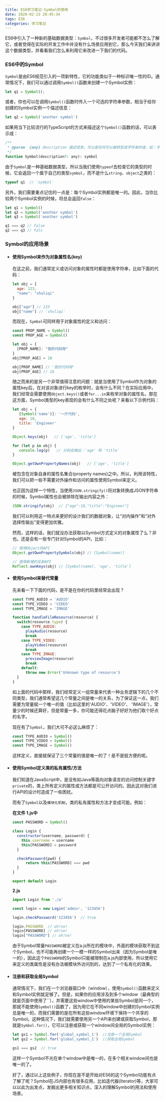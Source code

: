 ```yaml
---
title: ES6学习笔记-Symbol的使用
date: 2020-02-23 20:45:34
tags: ES6
categories: 学习笔记
---
```


ES6中引入了一种新的基础数据类型：`Symbol`，不过很多开发者可能都不怎么了解它，或者觉得在实际的开发工作中并没有什么场景应用到它，那么今天我们来讲讲这个数据类型，并看看我们怎么来利用它来改进一下我们的代码。

<!--more-->

### ES6中的Symbol

`Symbol`是由ES6规范引入的一项新特性，它的功能类似于一种标识唯一性的ID。通常情况下，我们可以通过调用`Symbol()`函数来创建一个Symbol实例：

```javascript
let q1 = Symbol();
```

或者，你也可以在调用`Symbol()`函数时传入一个可选的字符串参数，相当于给你创建的Symbol实例一个描述信息：

```javascript
let q2 = Symbol('another symbol')
```

如果用当下比较流行的TypeScript的方式来描述这个`Symbol()`函数的话，可以表示成：

```php
/**
 * @param  {any} description 描述信息。可以是任何可以被转型成字符串的值，如：字符串、数字、对象、数组等
 */
function Symbol(description?: any): symbol
```

由于`Symbol`是一种基础数据类型，所以当我们使用`typeof`去检查它的类型的时候，它会返回一个属于自己的类型`symbol`，而不是什么`string`、`object`之类的：

```javascript
typeof q1  // 'symbol'
```

另外，我们需要重点记住的一点是：每个Symbol实例都是唯一的。因此，当你比较两个Symbol实例的时候，将总会返回`false`：

```javascript
let q1 = Symbol()
let q2 = Symbol('another symbol')
let q3 = Symbol('another symbol')

q1 === q2 // false
q2 === q3 // fals
```



### Symbol的应用场景

* #### 使用Symbol来作为对象属性名(key)

  在这之前，我们通常定义或访问对象的属性时都是使用字符串，比如下面的代码：

  ```javascript
  let obj = {
    age: 123,
    "name": "shuliqi"
  }
  
  obj["age"] // 123
  obj["name"] // 'shuliqi'
  ```

  而现在，`Symbol`可同样用于对象属性的定义和访问：

  ```javascript
  const PROP_NAME = Symbol()
  const PROP_AGE = Symbol()
  
  let obj = {
    [PROP_NAME]: "我的代码呀"
  }
  obj[PROP_AGE] = 18
  
  obj[PROP_NAME] // '我的代码呀'
  obj[PROP_AGE] // 18
  ```

  随之而来的是另一个非常值得注意的问题：就是当使用了Symbol作为对象的属性key后，在对该对象进行key的枚举时，会有什么不同？在实际应用中，我们经常会需要使用`Object.keys()`或者`for...in`来枚举对象的属性名，那在这方面，Symbol类型的key表现的会有什么不同之处呢？来看以下示例代码：

  ```javascript
  let obj = {
     [Symbol('name')]: '一斤代码',
     age: 18,
     title: 'Engineer'
  }
  
  Object.keys(obj)   // ['age', 'title']
  
  for (let p in obj) {
     console.log(p)   // 分别会输出：'age' 和 'title'
  }
  
  Object.getOwnPropertyNames(obj)   // ['age', 'title']
  ```

  被包含在对象自身的属性名集合(property names)之中。所以，利用该特性，我们可以把一些不需要对外操作和访问的属性使用Symbol来定义。

  也正因为这样一个特性，当使用`JSON.stringify()`将对象转换成JSON字符串的时候，Symbol属性也会被排除在输出内容之外：

  ```javascript
  JSON.stringify(obj)  // {"age":18,"title":"Engineer"}
  ```

  我们可以利用这一特点来更好的设计我们的数据对象，让“对内操作”和“对外选择性输出”变得更加优雅。

  然而，这样的话，我们就没办法获取以Symbol方式定义的对象属性了么？非也。还是会有一些专门针对Symbol的API，比如：

  ````javascript
  // 使用Object的API
  Object.getOwnPropertySymbols(obj) // [Symbol(name)]
  
  // 使用新增的反射API
  Reflect.ownKeys(obj) // [Symbol(name), 'age', 'title']
  ````

* #### 使用Symbol来替代常量

  先来看一下下面的代码，是不是在你的代码里经常会出现？

  ```javascript
  const TYPE_AUDIO = 'AUDIO'
  const TYPE_VIDEO = 'VIDEO'
  const TYPE_IMAGE = 'IMAGE'
  
  function handleFileResource(resource) {
    switch(resource.type) {
      case TYPE_AUDIO:
        playAudio(resource)
        break
      case TYPE_VIDEO:
        playVideo(resource)
        break
      case TYPE_IMAGE:
        previewImage(resource)
        break
      default:
        throw new Error('Unknown type of resource')
    }
  }
  ```

  如上面的代码中那样，我们经常定义一组常量来代表一种业务逻辑下的几个不同类型，我们通常希望这几个常量之间是唯一的关系，为了保证这一点，我们需要为常量赋一个唯一的值（比如这里的'AUDIO'、'VIDEO'、 'IMAGE'），常量少的时候还算好，但是常量一多，你可能还得花点脑子好好为他们取个好点的名字。

  现在有了`Symbol`，我们大可不必这么麻烦了：

  ````javascript
  const TYPE_AUDIO = Symbol()
  const TYPE_VIDEO = Symbol()
  const TYPE_IMAGE = Symbol()
  ````

  这样定义，直接就保证了三个常量的值是唯一的了！是不是挺方便的呢。

* #### 使用Symbol定义类的私有属性/方法

  我们知道在JavaScript中，是没有如Java等面向对象语言的访问控制关键字`private`的，类上所有定义的属性或方法都是可公开访问的。因此这对我们进行API的设计时造成了一些困扰。

  而有了`Symbol`以及`模块化机制`，类的私有属性和方法才变成可能。例如：

  **在文件 1.js中**

  ```javascript
  const PASSWORD = Symbol()
  
  class Login {
    constructor(username, password) {
      this.username = username
      this[PASSWORD] = password
    }
  
    checkPassword(pwd) {
        return this[PASSWORD] === pwd
    }
  }
  
  export default Login
  ```

  **2.js**

  ```javascript
  import Login from './a'
  
  const login = new Login('admin', '123456')
  
  login.checkPassword('123456')  // true
  
  login.PASSWORD  // oh!no!
  login[PASSWORD] // oh!no!
  login["PASSWORD"] // oh!no!
  ```

  由于Symbol常量`PASSWORD`被定义在a.js所在的模块中，外面的模块获取不到这个Symbol，也不可能再创建一个一模一样的Symbol出来（因为Symbol是唯一的），因此这个`PASSWORD`的Symbol只能被限制在a.js内部使用，所以使用它来定义的类属性是没有办法被模块外访问到的，达到了一个私有化的效果。

* #### 注册和获取全局Symbol

  通常情况下，我们在一个浏览器窗口中（window），使用`Symbol()`函数来定义和Symbol实例就足够了。但是，如果你的应用涉及到多个window（最典型的就是页面中使用了``），并需要这些window中使用的某些Symbol是同一个，那就不能使用`Symbol()`函数了，因为用它在不同window中创建的Symbol实例总是唯一的，而我们需要的是在所有这些window环境下保持一个共享的Symbol。这种情况下，我们就需要使用另一个API来创建或获取Symbol，那就是`Symbol.for()`，它可以注册或获取一个window间全局的Symbol实例：

  ```javascript
  let gs1 = Symbol.for('global_symbol_1')  //注册一个全局Symbol
  let gs2 = Symbol.for('global_symbol_1')  //获取全局Symbol
  
  gs1 === gs2  // true
  ```

  这样一个Symbol不光在单个window中是唯一的，在多个相关window间也是唯一的了。

  好了，通过以上这些例子，你现在是不是开始对ES6的这个Symbol功能有点了解了呢？Symbol在JS内部也有很多应用，比如迭代器(Iterator)等，大家可以以此为出发点，发掘出更多相关知识点，深入的理解Symbol的用法和使用场景。

  


